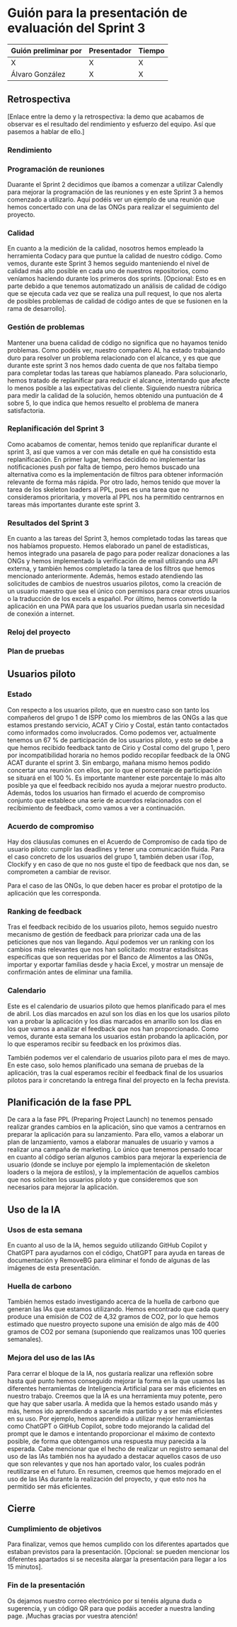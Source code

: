 # Guión para la presentación de evaluación del Sprint 3

| Guión preliminar por | Presentador       | Tiempo  |
| -------------------- | ----------------- | ------  |
| X | X | X |
| Álvaro González      | X | X |

## Retrospectiva
[Enlace entre la demo y la retrospectiva: la demo que acabamos de observar es el resultado del rendimiento y esfuerzo del equipo. Así que pasemos a hablar de ello.]

### Rendimiento

### Programación de reuniones
Duarante el Sprint 2 decidimos que íbamos a comenzar a utilizar Calendly para mejorar la programación de las reuniones y en este Sprint 3 a hemos comenzado a utilizarlo. Aquí podéis ver un ejemplo de una reunión que hemos concertado con una de las ONGs para realizar el seguimiento del proyecto.

### Calidad
En cuanto a la medición de la calidad, nosotros hemos empleado la herramienta Codacy para que puntue la calidad de nuestro código. Como vemos, durante este Sprint 3 hemos seguido manteniendo el nivel de calidad más alto posible en cada uno de nuestros repositorios, como veníamos haciendo durante los primeros dos sprints. [Opcional: Esto es en parte debido a que tenemos automatizado un análisis de calidad de código que se ejecuta cada vez que se realiza una pull request, lo que nos alerta de posibles problemas de calidad de código antes de que se fusionen en la rama de desarrollo].

### Gestión de problemas
Mantener una buena calidad de código no significa que no hayamos tenido problemas. Como podéis ver, nuestro compañero AL ha estado trabajando duro para resolver un problema relacionado con el alcance, y es que que durante este sprint 3 nos hemos dado cuenta de que nos faltaba tiempo para completar todas las tareas que habíamos planeado. Para solucionarlo, hemos tratado de replanificar para reducir el alcance, intentando que afecte lo menos posible a las expectativas del cliente. Siguiendo nuestra rúbrica para medir la calidad de la solución, hemos obtenido una puntuación de 4 sobre 5, lo que indica que hemos resuelto el problema de manera satisfactoria.

### Replanificación del Sprint 3
Como acabamos de comentar, hemos tenido que replanificar durante el sprint 3, así que vamos a ver con más detalle en qué ha consistido esta replanificación. En primer lugar, hemos decidido no implementar las notificaciones push por falta de tiempo, pero hemos buscado una alternativa como es la implementación de filtros para obtener información relevante de forma más rápida. Por otro lado, hemos tenido que mover la tarea de los skeleton loaders al PPL, pues es una tarea que no consideramos prioritaria, y moverla al PPL nos ha permitido centrarnos en tareas más importantes durante este sprint 3.

### Resultados del Sprint 3
En cuanto a las tareas del Sprint 3, hemos completado todas las tareas que nos habíamos propuesto. Hemos elaborado un panel de estadísticas, hemos integrado una pasarela de pago para poder realizar donaciones a las ONGs y hemos implementado la verificación de email utilizando una API externa, y también hemos completado la tarea de los filtros que hemos mencionado anteriormente. Además, hemos estado atendiendo las solicitudes de cambios de nuestros usuarios pilotos, como la creación de un usuario maestro que sea el único con permisos para crear otros usuarios o la traducción de los excels a español. Por último, hemos convertido la aplicación en una PWA para que los usuarios puedan usarla sin necesidad de conexión a internet.

### Reloj del proyecto

### Plan de pruebas

## Usuarios piloto

### Estado
Con respecto a los usuarios piloto, que en nuestro caso son tanto los compañeros del grupo 1 de ISPP como los miembros de las ONGs a las que estamos prestando servicio, ACAT y Cirio y Costal, están tanto contactados como informados como involucrados. Como podemos ver, actualmente tenemos un 67 % de participación de los usuarios piloto, y esto se debe a que hemos recibido feedback tanto de Cirio y Costal como del grupo 1, pero por incompatibilidad horaria no hemos podido recopilar feedback de la ONG ACAT durante el sprint 3. Sin embargo, mañana mismo hemos podido concertar una reunión con ellos, por lo que el porcentaje de participación se situará en el 100 %. Es importante mantener este porcentaje lo más alto posible ya que el feedback recibido nos ayuda a mejorar nuestro producto. Además, todos los usuarios han firmado el acuerdo de compromiso conjunto que establece una serie de acuerdos relacionados con el recibimiento de feedback, como vamos a ver a continuación.

### Acuerdo de compromiso
Hay dos cláusulas comunes en el Acuerdo de Compromiso de cada tipo de usuario piloto: cumplir las deadlines y tener una comunicación fluida. Para el caso concreto de los usuarios del grupo 1, también deben usar iTop, Clockify y en caso de que no nos guste el tipo de feedback que nos dan, se comprometen a cambiar de revisor.

Para el caso de las ONGs, lo que deben hacer es probar el prototipo de la aplicación que les corresponda.

### Ranking de feedback
Tras el feedback recibido de los usuarios piloto, hemos seguido nuestro mecanismo de gestión de feedback para priorizar cada una de las peticiones que nos van llegando. Aquí podemos ver un ranking con los cambios más relevantes que nos han solicitado: mostrar estadísitcas específicas que son requeridas por el Banco de Alimentos a las ONGs, importar y exportar familias desde y hacia Excel, y mostrar un mensaje de confirmación antes de eliminar una familia.

### Calendario
Este es el calendario de usuarios piloto que hemos planificado para el mes de abril. Los días marcados en azul son los días en los que los usarios piloto van a probar la aplicación y los días marcados en amarillo son los días en los que vamos a analizar el feedback que nos han proporcionado. Como vemos, durante esta semana los usuarios están probando la aplicación, por lo que esperamos recibir su feedback en los próximos días.

También podemos ver el calendario de usuarios piloto para el mes de mayo. En este caso, solo hemos planificado una semana de pruebas de la aplicación, tras la cual esperamos recibir el feedback final de los usuarios pilotos para ir concretando la entrega final del proyecto en la fecha prevista.

## Planificación de la fase PPL
De cara a la fase PPL (Preparing Project Launch) no tenemos pensado realizar grandes cambios en la aplicación, sino que vamos a centrarnos en preparar la aplicación para su lanzamiento. Para ello, vamos a elaborar un plan de lanzamiento, vamos a elaborar manuales de usuario y vamos a realizar una campaña de marketing. Lo único que tenemos pensado tocar en cuanto al código serían algunos cambios para mejorar la experiencia de usuario (donde se incluye por ejemplo la implementación de skeleton loaders o la mejora de estilos), y la implementación de aquellos cambios que nos soliciten los usuarios piloto y que consideremos que son necesarios para mejorar la aplicación.

## Uso de la IA	

### Usos de esta semana
En cuanto al uso de la IA, hemos seguido utilizando GitHub Copilot y ChatGPT para ayudarnos con el código, ChatGPT para ayuda en tareas de documentación y RemoveBG para eliminar el fondo de algunas de las imágenes de esta presentación.

### Huella de carbono
También hemos estado investigando acerca de la huella de carbono que generan las IAs que estamos utilizando. Hemos encontrado que cada query produce una emisión de CO2 de 4,32 gramos de CO2, por lo que hemos estimado que nuestro proyecto supone una emisión de algo más de 400 gramos de CO2 por semana (suponiendo que realizamos unas 100 queries semanales).

### Mejora del uso de las IAs
Para cerrar el bloque de la IA, nos gustaría realizar una reflexión sobre hasta qué punto hemos conseguido mejorar la forma en la que usamos las diferentes herramientas de Inteligencia Artificial para ser más eficientes en nuestro trabajo. Creemos que la IA es una herramienta muy potente, pero que hay que saber usarla. A medida que la hemos estado usando más y más, hemos ido aprendiendo a sacarle más partido y a ser más eficientes en su uso. Por ejemplo, hemos aprendido a utilizar mejor herramientas como ChatGPT o GitHub Copilot, sobre todo mejorando la calidad del prompt que le damos e intentando proporcionar el máximo de contexto posible, de forma que obtengamos una respuesta muy parecida a la esperada. Cabe mencionar que el hecho de realizar un registro semanal del uso de las IAs también nos ha ayudado a destacar aquellos casos de uso que son relevantes y que nos han aportado valor, los cuales podrán reutilizarse en el futuro. En resumen, creemos que hemos mejorado en el uso de las IAs durante la realización del proyecto, y que esto nos ha permitido ser más eficientes.

## Cierre

### Cumplimiento de objetivos
Para finalizar, vemos que hemos cumplido con los diferentes apartados que estaban previstos para la presentación. [Opcional: se pueden mencionar los diferentes apartados si se necesita alargar la presentación para llegar a los 15 minutos].

### Fin de la presentación
Os dejamos nuestro correo electrónico por si tenéis alguna duda o sugerencia, y un código QR para que podáis acceder a nuestra landing page. ¡Muchas gracias por vuestra atención!